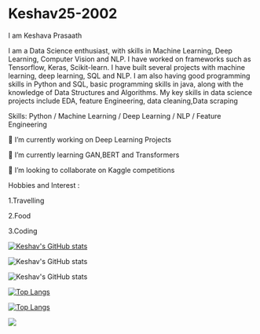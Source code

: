 #   Keshav25-2002
I am Keshava Prasaath

I am a Data Science enthusiast, with skills in Machine Learning, Deep Learning, Computer Vision and NLP. I have worked on frameworks such as Tensorflow, Keras, Scikit-learn. I have built several projects with machine learning, deep learning, SQL and NLP. I am also having good programming skills in Python and SQL, basic programming skills in java, along with the knowledge of Data Structures and Algorithms.
My key skills in data science projects include EDA, feature Engineering, data cleaning,Data scraping

Skills: Python / Machine Learning / Deep Learning / NLP / Feature Engineering

🔭 I’m currently working on Deep Learning Projects

🌱 I’m currently learning GAN,BERT and Transformers


👯 I’m looking to collaborate on Kaggle competitions

Hobbies and Interest :

1.Travelling

2.Food 

3.Coding

[![Keshav's GitHub stats](https://github-readme-stats.vercel.app/api?username=Keshav25-2002)](https://github.com/Keshav25-2002/github-readme-stats)

![Keshav's GitHub stats](https://github-readme-stats.vercel.app/api?username=Keshav25-2002&show_icons=true)

![Keshav's GitHub stats](https://github-readme-stats.vercel.app/api?username=Keshav25-2002&show_icons=true&theme=radical)

[![Top Langs](https://github-readme-stats.vercel.app/api/top-langs/?username=Keshav25-2002)](https://github.com/Keshav25-2002/github-readme-stats)

[![Top Langs](https://github-readme-stats.vercel.app/api/top-langs/?username=Keshav25-2002&layout=compact)](https://github.com/Keshav25-2002/github-readme-stats)

![](https://komarev.com/ghpvc/?username=Keshav25-2002)
